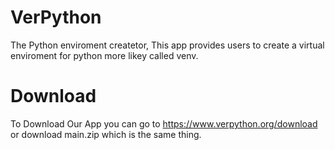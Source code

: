 # VerPython
The Python enviroment createtor, This app provides users to create a virtual enviroment for python more likey called venv.

# Download

To Download Our App you can go to https://www.verpython.org/download
or download main.zip which is the same thing.
